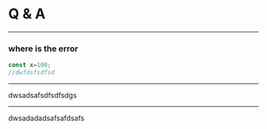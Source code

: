 # Q & A

***
### where is the error

```javascript
const x=100;
//dwfdsfsdfsd
```
***
dwsadsafsdfsdfsdgs
***
dwsadadadsafsafdsafs